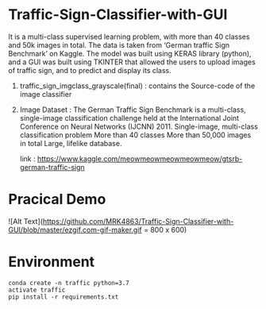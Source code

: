 # Traffic-Sign-Classifier-with-GUI
It is a multi-class supervised learning problem, with more than 40 classes and 50k images in total.
The data is taken from ‘German traffic Sign Benchmark’ on Kaggle. 
The model was built using KERAS library (python), and a GUI was built using TKINTER that allowed the users to upload images of traffic sign, and to predict and display its class.

1. traffic_sign_imgclass_grayscale(final) : contains the Source-code of the image classifier
2. Image Dataset : The German Traffic Sign Benchmark is a multi-class, single-image classification challenge held at the International Joint  Conference on Neural Networks (IJCNN) 2011.
    Single-image, multi-class classification problem
    More than 40 classes
    More than 50,000 images in total
    Large, lifelike database.
    
    link : https://www.kaggle.com/meowmeowmeowmeowmeow/gtsrb-german-traffic-sign
 
# Pracical Demo 
    
![Alt Text](https://github.com/MRK4863/Traffic-Sign-Classifier-with-GUI/blob/master/ezgif.com-gif-maker.gif = 800 x 600)

# Environment
    conda create -n traffic python=3.7
    activate traffic
    pip install -r requirements.txt
    


